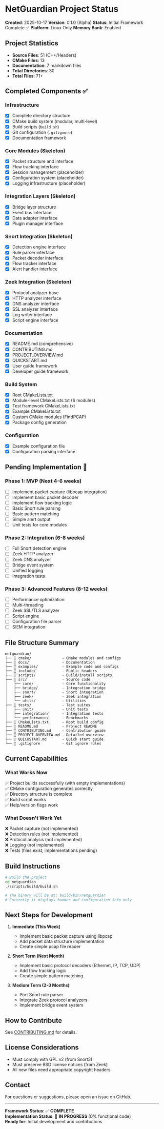 # NetGuardian Project Status

**Created**: 2025-10-17
**Version**: 0.1.0 (Alpha)
**Status**: Initial Framework Complete ✅
**Platform**: Linux Only
**Memory Bank**: Enabled

## Project Statistics

- **Source Files**: 51 (C++/Headers)
- **CMake Files**: 13
- **Documentation**: 7 markdown files
- **Total Directories**: 30
- **Total Files**: 71+

## Completed Components ✅

### Infrastructure
- [x] Complete directory structure
- [x] CMake build system (modular, multi-level)
- [x] Build scripts (`build.sh`)
- [x] Git configuration (`.gitignore`)
- [x] Documentation framework

### Core Modules (Skeleton)
- [x] Packet structure and interface
- [x] Flow tracking interface
- [x] Session management (placeholder)
- [x] Configuration system (placeholder)
- [x] Logging infrastructure (placeholder)

### Integration Layers (Skeleton)
- [x] Bridge layer structure
- [x] Event bus interface
- [x] Data adapter interface
- [x] Plugin manager interface

### Snort Integration (Skeleton)
- [x] Detection engine interface
- [x] Rule parser interface
- [x] Packet decoder interface
- [x] Flow tracker interface
- [x] Alert handler interface

### Zeek Integration (Skeleton)
- [x] Protocol analyzer base
- [x] HTTP analyzer interface
- [x] DNS analyzer interface
- [x] SSL analyzer interface
- [x] Log writer interface
- [x] Script engine interface

### Documentation
- [x] README.md (comprehensive)
- [x] CONTRIBUTING.md
- [x] PROJECT_OVERVIEW.md
- [x] QUICKSTART.md
- [x] User guide framework
- [x] Developer guide framework

### Build System
- [x] Root CMakeLists.txt
- [x] Module-level CMakeLists.txt (6 modules)
- [x] Test framework CMakeLists.txt
- [x] Example CMakeLists.txt
- [x] Custom CMake modules (FindPCAP)
- [x] Package config generation

### Configuration
- [x] Example configuration file
- [x] Configuration parsing interface

## Pending Implementation 🚧

### Phase 1: MVP (Next 4-6 weeks)
- [ ] Implement packet capture (libpcap integration)
- [ ] Implement basic packet decoder
- [ ] Implement flow tracking logic
- [ ] Basic Snort rule parsing
- [ ] Basic pattern matching
- [ ] Simple alert output
- [ ] Unit tests for core modules

### Phase 2: Integration (6-8 weeks)
- [ ] Full Snort detection engine
- [ ] Zeek HTTP analyzer
- [ ] Zeek DNS analyzer
- [ ] Bridge event system
- [ ] Unified logging
- [ ] Integration tests

### Phase 3: Advanced Features (8-12 weeks)
- [ ] Performance optimization
- [ ] Multi-threading
- [ ] Zeek SSL/TLS analyzer
- [ ] Script engine
- [ ] Configuration file parser
- [ ] SIEM integration

## File Structure Summary

```
netguardian/
├── 📁 cmake/              - CMake modules and configs
├── 📁 docs/               - Documentation
├── 📁 examples/           - Example code and configs
├── 📁 include/            - Public headers
├── 📁 scripts/            - Build/install scripts
├── 📁 src/                - Source code
│   ├── core/             - Core functionality
│   ├── bridge/           - Integration bridge
│   ├── snort/            - Snort integration
│   ├── zeek/             - Zeek integration
│   └── utils/            - Utilities
├── 📁 tests/              - Test suites
│   ├── unit/             - Unit tests
│   ├── integration/      - Integration tests
│   └── performance/      - Benchmarks
├── 📄 CMakeLists.txt      - Root build config
├── 📄 README.md           - Project README
├── 📄 CONTRIBUTING.md     - Contribution guide
├── 📄 PROJECT_OVERVIEW.md - Detailed overview
├── 📄 QUICKSTART.md       - Quick start guide
└── 📄 .gitignore          - Git ignore rules
```

## Current Capabilities

### What Works Now
✅ Project builds successfully (with empty implementations)  
✅ CMake configuration generates correctly  
✅ Directory structure is complete  
✅ Build script works  
✅ Help/version flags work  

### What Doesn't Work Yet
❌ Packet capture (not implemented)  
❌ Detection rules (not implemented)  
❌ Protocol analysis (not implemented)  
❌ Logging (not implemented)  
❌ Tests (files exist, implementations pending)  

## Build Instructions

```bash
# Build the project
cd netguardian
./scripts/build/build.sh

# The binary will be at: build/bin/netguardian
# Currently it displays banner and configuration info only
```

## Next Steps for Development

1. **Immediate (This Week)**
   - Implement basic packet capture using libpcap
   - Add packet data structure implementation
   - Create simple pcap file reader

2. **Short Term (Next Month)**
   - Implement basic protocol decoders (Ethernet, IP, TCP, UDP)
   - Add flow tracking logic
   - Create simple pattern matching

3. **Medium Term (2-3 Months)**
   - Port Snort rule parser
   - Integrate Zeek protocol analyzers
   - Implement bridge event system

## How to Contribute

See [CONTRIBUTING.md](CONTRIBUTING.md) for details.

## License Considerations

- Must comply with GPL v2 (from Snort3)
- Must preserve BSD license notices (from Zeek)
- All new files need appropriate copyright headers

## Contact

For questions or suggestions, please open an issue on GitHub.

---

**Framework Status**: ✅ **COMPLETE**  
**Implementation Status**: 🚧 **IN PROGRESS** (0% functional code)  
**Ready for**: Initial development and contributions
